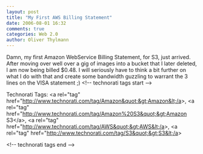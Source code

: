 ```yaml
---
layout: post
title: "My First AWS Billing Statement"
date: 2006-08-01 16:32
comments: true
categories: Web 2.0
author: Oliver Thylmann
---
```






Damn, my first Amazon WebService Billing Statement, for S3, just arrived. After moving over well over a gig of images into a bucket that I later deleted, I am now being billed $0.48. I will seriously have to think a bit further on what I do with that and create some bandwidth guzzling to warrant the 3 lines on the VISA statement ;)
&lt;!-- technorati tags start --&gt;

Technorati Tags: &lt;a rel=&quot;tag&quot; href=&quot;http://www.technorati.com/tag/Amazon&quot;&gt;Amazon&lt;/a&gt;, &lt;a rel=&quot;tag&quot; href=&quot;http://www.technorati.com/tag/Amazon%20S3&quot;&gt;Amazon S3&lt;/a&gt;, &lt;a rel=&quot;tag&quot; href=&quot;http://www.technorati.com/tag/AWS&quot;&gt;AWS&lt;/a&gt;, &lt;a rel=&quot;tag&quot; href=&quot;http://www.technorati.com/tag/S3&quot;&gt;S3&lt;/a&gt;

&lt;!-- technorati tags end --&gt;


